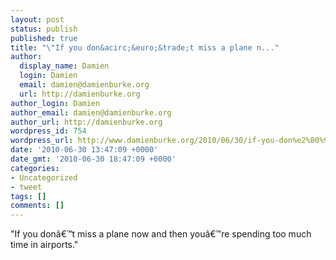 ```yaml
---
layout: post
status: publish
published: true
title: "\"If you don&acirc;&euro;&trade;t miss a plane n..."
author:
  display_name: Damien
  login: Damien
  email: damien@damienburke.org
  url: http://damienburke.org
author_login: Damien
author_email: damien@damienburke.org
author_url: http://damienburke.org
wordpress_id: 754
wordpress_url: http://www.damienburke.org/2010/06/30/if-you-don%e2%80%99t-miss-a-plane-n/
date: '2010-06-30 13:47:09 +0000'
date_gmt: '2010-06-30 18:47:09 +0000'
categories:
- Uncategorized
- tweet
tags: []
comments: []
---
```

<p>"If you don&acirc;&euro;&trade;t miss a plane now and then you&acirc;&euro;&trade;re spending too much time in airports."</p>
